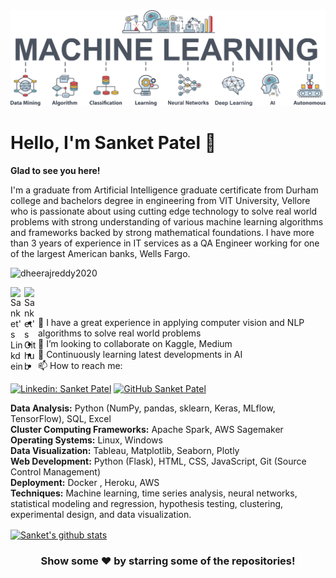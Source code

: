 <img src = "https://github.com/Sanket2311/Sanket2311/blob/main/ML.jpg" alt= "Machine learning image">

# Hello, I'm Sanket Patel 👋

**Glad to see you here!**

I'm a graduate from Artificial Intelligence graduate certificate from Durham college and bachelors degree in engineering from VIT University, Vellore who is passionate about using cutting edge technology to solve real world problems with strong understanding of various machine learning algorithms and frameworks backed by strong mathematical foundations. I have more than 3 years of experience in IT services as a QA Engineer working for one of the largest American banks, Wells Fargo. 

<p align="left"> <img src="https://komarev.com/ghpvc/?username=dheerajreddy2020&label=Views&color=blue&style=plastic" alt="dheerajreddy2020" /> </p>

</a>
<a href="https://www.linkedin.com/in/sanketpatel2311/">
  <img align="left" alt="Sanket's Linkdein" width="22px" src="https://cdn.jsdelivr.net/npm/simple-icons@v3/icons/linkedin.svg" />
</a>
<a href="https://github.com/Sanket2311">
  <img align="left" alt="Sanket's Github" width="22px" src="https://cdn.jsdelivr.net/npm/simple-icons@v3/icons/github.svg" />
</a>

<br/>
<br/>

- 🌱 I have a great experience in applying computer vision and NLP algorithms to solve real world problems
- 👯 I’m looking to collaborate on Kaggle, Medium
- 🤔 Continuously learning latest developments in AI
- 📫 How to reach me:


[![Linkedin: Sanket Patel](https://img.shields.io/badge/-SanketPatel-blue?style=flat-square&logo=Linkedin&logoColor=white&link=https://www.linkedin.com/in/sanketpatel2311/)](https://www.linkedin.com/in/sanketpatel2311/)
[![GitHub Sanket Patel](https://img.shields.io/github/followers/Sanket2311?label=follow&style=social)](https://github.com/Sanket2311)


**Data Analysis:** Python (NumPy, pandas, sklearn, Keras, MLflow, TensorFlow), SQL, Excel
<br>**Cluster Computing Frameworks:** Apache Spark, AWS Sagemaker
<br>**Operating Systems:** Linux, Windows
<br>**Data Visualization:** Tableau, Matplotlib, Seaborn, Plotly
<br>**Web Development:** Python (Flask), HTML, CSS, JavaScript, Git (Source Control Management)
<br>**Deployment:** Docker , Heroku, AWS
<br>**Techniques:** Machine learning, time series analysis, neural networks, statistical modeling and regression, hypothesis testing, clustering, experimental design, and data visualization.


 
</a>
<a href="https://github.com/Sanket2311">
 <img align="center" src="https://github-readme-stats.vercel.app/api?username=Sanket2311&show_icons=true&theme=light&line_height=27" alt="Sanket's github stats"/>
</a>

<div align="center">

### Show some ❤️ by starring some of the repositories!

</div>
